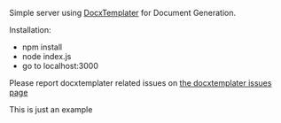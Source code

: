Simple server using [DocxTemplater](https://github.com/edi9999/docxtemplater) for Document Generation.

Installation:

* npm install
* node index.js
* go to localhost:3000



Please report docxtemplater related issues on [the docxtemplater issues page](https://github.com/edi9999/docxtemplater/issues?state=open)

This is just an example
